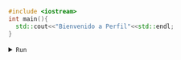 ```c++
#include <iostream>
int main(){
  std::cout<<"Bienvenido a Perfil"<<std::endl;
}
```
<details>
    <summary><code>Run</code></summary>
    Bienvenido a mi perfil 
</details>

<!--
**alejandrodelcs/alejandrodelcs** is a ✨ _special_ ✨ repository because its `README.md` (this file) appears on your GitHub profile.

Here are some ideas to get you started:

- 🔭 I’m currently working on ...
- 🌱 I’m currently learning ...
- 👯 I’m looking to collaborate on ...
- 🤔 I’m looking for help with ...
- 💬 Ask me about ...
- 📫 How to reach me: ...
- 😄 Pronouns: ...
- ⚡ Fun fact: ...
-->
